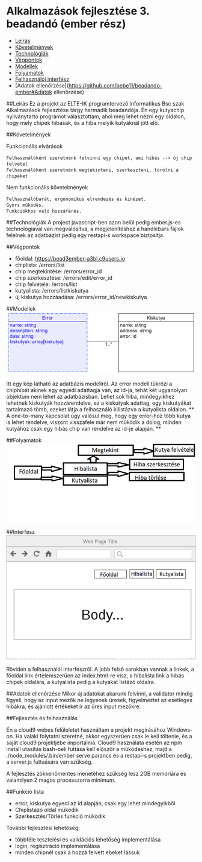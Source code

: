 # Alkalmazások fejlesztése 3. beadandó (ember rész)
- [Leírás](https://github.com/bebe11/beadando-ember#leírás)
- [Követelmények](https://github.com/bebe11/beadando-ember#követelmények)
- [Technológiák](https://github.com/bebe11/beadando-ember#technológiák)
- [Végpontok](https://github.com/bebe11/beadando-ember#végpontok)
- [Modellek](https://github.com/bebe11/beadando-ember#modellek)
- [Folyamatok](https://github.com/bebe11/beadando-ember#folyamatok)
- [Felhasználói interfész](https://github.com/bebe11/beadando-ember#interfész)
- [Adatok ellenőrzése](https://github.com/bebe11/beadando-ember#Adatok ellenőrzése)


##Leírás
Ez a projekt az ELTE-IK programtervező informatikus Bsc szak Alkalmazások fejlesztése tárgy harmadik
beadandója. Én egy kutyachip nyilványtartó programot választottam, ahol meg lehet nézni egy oldalon, 
hogy mely chipek hibásak, és a hiba melyik kutyáknál jött elő.


##Követelmények

Funkcionális elvárások

    Felhasználóként szeretnénk felvinni egy chipet, ami hibás --> új chip felvétel
    Felhasználóként szeretnénk megtekinteni, szerkeszteni, törölni a chipeket

Nem funkcionális követelmények

    Felhasználóbarát, ergonomikus elrendezés és kinézet.
    Gyors működés.
    Funkciókhoz való hozzáférés.


##Technológiák
A project javascript-ben azon belül pedig ember.js-es technológiával van megvalósítva, a megjelenítéshez
a handlebars fájlok felelnek az adatbázist pedig egy restapi-s workspace biztosítja.
 

##Végpontok

 * főoldal: https://bead3ember-a3bl.c9users.io
 * chiplista: /errors/list
 * chip megtekintése: /errors/error_id
 * chip szerkesztése: /errors/edit/error_id
 * chip felvétele: /errors/list
 * kutyalista: /errors/listkiskutya
 * új kiskutya hozzáadása: /errors/error_id/newkiskutya


##Modellek
![Adatbázis modell](https://github.com/3BL/alkfejlbead3ember/blob/master/documentation/bead3relation.png)

Itt egy kép látható az adatbázis modellről. Az error modell tükrözi a chiphibát akinek egy egyedi adattagja van,
az id-ja, tehát két ugyanolyan objektum nem lehet az adatbázisban. Lehet sok hiba, mindegyikhez lehetnek
kiskutyák hozzárendelve, ez a kiskutyak adattag, egy kiskutyákat tartalmazó tömb, ezeket látja a felhasználó kilistázva a
kutyalista oldalon. ** A one-to-many kapcsolat úgy valósul meg, hogy egy error-hoz több kutya is lehet rendelve, viszont visszafele már nem működik a dolog, minden kutyához csak egy hibás chip van rendelve az id-je alapján. **

##Folyamatok
![Adatbázis modell](https://github.com/3BL/alkfejlbead3ember/blob/master/documentation/bead3folyamat.png)


##Interfész
![Adatbázis modell](https://github.com/3BL/alkfejlbead3ember/blob/master/documentation/webdesign.png)

Röviden a felhasználói interfészről. A jobb felső sarokban vannak a linkek, a főoldal link értelemszerüen az index.html-re visz,
a hibalista link a hibás chipek oldalára, a kutyalista pedig a kutyákat listázó oldalra.


##Adatok ellenőrzése
Mikor új adatokat akarunk felvinni, a validator mindig figyeli, hogy az input mezők ne legyenek üresek, figyelmeztet az esetleges
hibákra, és ajánlott értékeket ír az üres input mezőkre.

##Fejlesztés és felhasználás


Én a cloud9 webes felüleletet használtam a projekt megírásához Windows-on. Ha valaki folytatni szeretné,
akkor egyszerüen csak le kell töltenie, és a saját cloud9 projektjébe importálnia. Cloud9 használata esetén az npm install utasítás bash-beli futtása kell először a működéshez, majd a ./node_modules/.bin/ember serve parancs és a restapi-s projektben pedig, a server.js futtaására van szükség.

A fejlesztés zökkenőmentes menetéhez szükség lesz 2GB memóriára és valamilyen 2 magos processzorra minimum.


##Funkció lista 


- error, kiskutya egyedi az id alapján, csak egy lehet mindegyikből
- Chiplistázó oldal müködik
- Szerkesztés/Törlés funkció müködik

További fejlesztési lehetőség:
- többféle tesztelési és validációs lehetőség implementálása
- login, regisztráció implementálása
- minden chipnél csak a hozzá felvett ebeket lássuk
